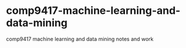 # comp9417-machine-learning-and-data-mining
comp9417 machine learning and data mining notes and work
